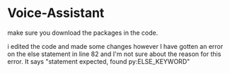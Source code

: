 # Voice-Assistant

make sure you download the packages in the code. 

i edited the code and made some changes however I have gotten an error on the else statement in line 82 and I'm not sure about the reason for this error. It says "statement expected, found py:ELSE_KEYWORD"
